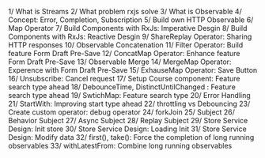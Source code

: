 1/ What is Streams
2/ What problem rxjs solve
3/ What is Observable
4/ Concept: Error, Completion, Subscription
5/ Build own HTTP Observable
6/ Map Operator
7/ Build Components with RxJs: Imperative Desgin
8/ Build Components with RxJs: Reactive Desgin
9/ ShareReplay Operator: Sharing HTTP responses
10/ Observable Concatenation
11/ Filter Operator: Build feature Form Draft Pre-Save
12/ ConcatMap Operator: Enhance feature Form Draft Pre-Save
13/ Observable Merge
14/ MergeMap Operator: Experence with Form Draft Pre-Save
15/ ExhauseMap Operator: Save Button
16/ Unsubscribe: Cancel request
17/ Setup Course component: Feature search type ahead
18/ DebounceTime, DistinctUntilChanged : Feature search type ahead
19/ SwtichMap: Feature search type 
20/ Error Handling
21/ StartWith: Improving start type ahead
22/ throttling vs Debouncing
23/ Create custom operator: debug operator
24/ forkJoin
25/ Subject
26/ Behavior Subject
27/ Async Subject
28/ Replay Subject
29/ Store Service Design: Init store
30/ Store Service Design: Loading Init
31/ Store Service Design: Modify data
32/ first(), take(): Force the completion of long running observables
33/ withLatestFrom: Combine long running observables